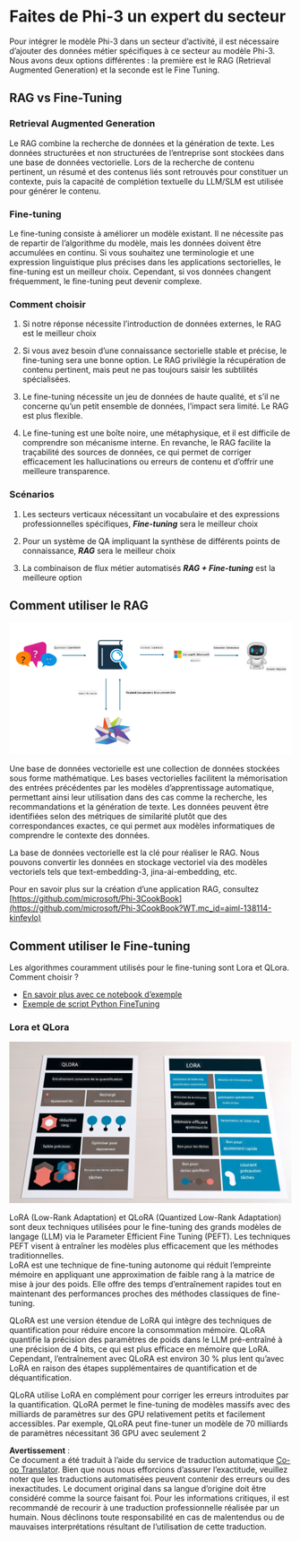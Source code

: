 <!--
CO_OP_TRANSLATOR_METADATA:
{
  "original_hash": "743d7e9cb9c4e8ea642d77bee657a7fa",
  "translation_date": "2025-05-07T13:33:26+00:00",
  "source_file": "md/03.FineTuning/LetPhi3gotoIndustriy.md",
  "language_code": "fr"
}
-->
# **Faites de Phi-3 un expert du secteur**

Pour intégrer le modèle Phi-3 dans un secteur d’activité, il est nécessaire d’ajouter des données métier spécifiques à ce secteur au modèle Phi-3. Nous avons deux options différentes : la première est le RAG (Retrieval Augmented Generation) et la seconde est le Fine Tuning.

## **RAG vs Fine-Tuning**

### **Retrieval Augmented Generation**

Le RAG combine la recherche de données et la génération de texte. Les données structurées et non structurées de l’entreprise sont stockées dans une base de données vectorielle. Lors de la recherche de contenu pertinent, un résumé et des contenus liés sont retrouvés pour constituer un contexte, puis la capacité de complétion textuelle du LLM/SLM est utilisée pour générer le contenu.

### **Fine-tuning**

Le fine-tuning consiste à améliorer un modèle existant. Il ne nécessite pas de repartir de l’algorithme du modèle, mais les données doivent être accumulées en continu. Si vous souhaitez une terminologie et une expression linguistique plus précises dans les applications sectorielles, le fine-tuning est un meilleur choix. Cependant, si vos données changent fréquemment, le fine-tuning peut devenir complexe.

### **Comment choisir**

1. Si notre réponse nécessite l’introduction de données externes, le RAG est le meilleur choix

2. Si vous avez besoin d’une connaissance sectorielle stable et précise, le fine-tuning sera une bonne option. Le RAG privilégie la récupération de contenu pertinent, mais peut ne pas toujours saisir les subtilités spécialisées.

3. Le fine-tuning nécessite un jeu de données de haute qualité, et s’il ne concerne qu’un petit ensemble de données, l’impact sera limité. Le RAG est plus flexible.

4. Le fine-tuning est une boîte noire, une métaphysique, et il est difficile de comprendre son mécanisme interne. En revanche, le RAG facilite la traçabilité des sources de données, ce qui permet de corriger efficacement les hallucinations ou erreurs de contenu et d’offrir une meilleure transparence.

### **Scénarios**

1. Les secteurs verticaux nécessitant un vocabulaire et des expressions professionnelles spécifiques, ***Fine-tuning*** sera le meilleur choix

2. Pour un système de QA impliquant la synthèse de différents points de connaissance, ***RAG*** sera le meilleur choix

3. La combinaison de flux métier automatisés ***RAG + Fine-tuning*** est la meilleure option

## **Comment utiliser le RAG**

![rag](../../../../translated_images/rag.2014adc59e6f6007bafac13e800a6cbc3e297fbb9903efe20a93129bd13987e9.fr.png)

Une base de données vectorielle est une collection de données stockées sous forme mathématique. Les bases vectorielles facilitent la mémorisation des entrées précédentes par les modèles d’apprentissage automatique, permettant ainsi leur utilisation dans des cas comme la recherche, les recommandations et la génération de texte. Les données peuvent être identifiées selon des métriques de similarité plutôt que des correspondances exactes, ce qui permet aux modèles informatiques de comprendre le contexte des données.

La base de données vectorielle est la clé pour réaliser le RAG. Nous pouvons convertir les données en stockage vectoriel via des modèles vectoriels tels que text-embedding-3, jina-ai-embedding, etc.

Pour en savoir plus sur la création d’une application RAG, consultez [https://github.com/microsoft/Phi-3CookBook](https://github.com/microsoft/Phi-3CookBook?WT.mc_id=aiml-138114-kinfeylo)

## **Comment utiliser le Fine-tuning**

Les algorithmes couramment utilisés pour le fine-tuning sont Lora et QLora. Comment choisir ?
- [En savoir plus avec ce notebook d’exemple](../../../../code/04.Finetuning/Phi_3_Inference_Finetuning.ipynb)
- [Exemple de script Python FineTuning](../../../../code/04.Finetuning/FineTrainingScript.py)

### **Lora et QLora**

![lora](../../../../translated_images/qlora.e6446c988ee04ca08807488bb7d9e2c0ea7ef4af9d000fc6d13032b4ac2de18d.fr.png)

LoRA (Low-Rank Adaptation) et QLoRA (Quantized Low-Rank Adaptation) sont deux techniques utilisées pour le fine-tuning des grands modèles de langage (LLM) via le Parameter Efficient Fine Tuning (PEFT). Les techniques PEFT visent à entraîner les modèles plus efficacement que les méthodes traditionnelles.  
LoRA est une technique de fine-tuning autonome qui réduit l’empreinte mémoire en appliquant une approximation de faible rang à la matrice de mise à jour des poids. Elle offre des temps d’entraînement rapides tout en maintenant des performances proches des méthodes classiques de fine-tuning.

QLoRA est une version étendue de LoRA qui intègre des techniques de quantification pour réduire encore la consommation mémoire. QLoRA quantifie la précision des paramètres de poids dans le LLM pré-entraîné à une précision de 4 bits, ce qui est plus efficace en mémoire que LoRA. Cependant, l’entraînement avec QLoRA est environ 30 % plus lent qu’avec LoRA en raison des étapes supplémentaires de quantification et de déquantification.

QLoRA utilise LoRA en complément pour corriger les erreurs introduites par la quantification. QLoRA permet le fine-tuning de modèles massifs avec des milliards de paramètres sur des GPU relativement petits et facilement accessibles. Par exemple, QLoRA peut fine-tuner un modèle de 70 milliards de paramètres nécessitant 36 GPU avec seulement 2

**Avertissement** :  
Ce document a été traduit à l’aide du service de traduction automatique [Co-op Translator](https://github.com/Azure/co-op-translator). Bien que nous nous efforcions d’assurer l’exactitude, veuillez noter que les traductions automatisées peuvent contenir des erreurs ou des inexactitudes. Le document original dans sa langue d’origine doit être considéré comme la source faisant foi. Pour les informations critiques, il est recommandé de recourir à une traduction professionnelle réalisée par un humain. Nous déclinons toute responsabilité en cas de malentendus ou de mauvaises interprétations résultant de l’utilisation de cette traduction.